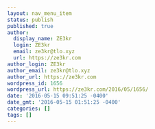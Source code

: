 ```yaml
---
layout: nav_menu_item
status: publish
published: true
author:
  display_name: ZE3kr
  login: ZE3kr
  email: ze3kr@tlo.xyz
  url: https://ze3kr.com
author_login: ZE3kr
author_email: ze3kr@tlo.xyz
author_url: https://ze3kr.com
wordpress_id: 1656
wordpress_url: https://ze3kr.com/2016/05/1656/
date: '2016-05-15 09:51:25 -0400'
date_gmt: '2016-05-15 01:51:25 -0400'
categories: []
tags: []
---
```


